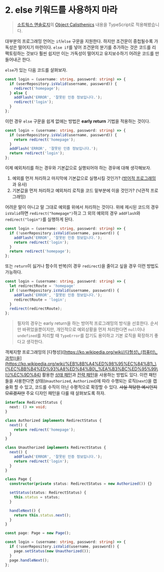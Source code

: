 # 2. else 키워드를 사용하지 마라

> [소트웍스 앤솔로지](http://www.kyobobook.co.kr/product/detailViewKor.laf?barcode=9788992939249)의 [Object Calisthenics](https://williamdurand.fr/2013/06/03/object-calisthenics) 내용을 TypeScript로 적용해봤습니다.

대부분의 프로그래밍 언어는 `if`/`else` 구문을 지원한다. 하지만 조건문이 중첩될수록 가독성은 떨어지기 마련이다. `else if`를 넣어 조건문의 분기를 추가하는 것은 코드를 리팩토링하는 것보다 훨씬 쉽지만 이는 가독성이 떨어지고 유지보수하기 어려운 코드를 만들어내곤 한다.

`else`가 있는 다음 코드를 살펴보자.

```typescript
const login = (username: string, password: string) => {
  if (userRepository.isValid(username, password)) {
    redirect('homepage');
  } else {
    addFlash('ERROR', '잘못된 인증 정보입니다.');
    redirect('login');
  }
};
```

이런 경우 `else` 구문을 쉽게 없애는 방법은 **early return** 기법을 적용하는 것이다.

```typescript
const login = (username: string, password: string) => {
  if (userRepository.isValid(username, password)) {
    return redirect('homepage');
  }
  addFlash('ERROR', '잘못된 인증 정보입니다.');
  return redirect('login');
};
```

이제 예외처리를 하는 경우와 기본값으로 실행되어야 하는 경우에 대해 생각해보자.

1. 예외를 먼저 처리하고 마지막에 기본값으로 실행시킬 것인가? ([방어적 프로그래밍](https://en.wikipedia.org/wiki/Defensive\_programming)과 유사)
2. 기본값을 먼저 처리하고 예외처리 로직을 코드 밑부분에 이을 것인가? (낙관적 프로그래밍)

어려운 말이 아니고 말 그대로 예외를 위에서 처리하는 것이다. 위에 제시된 코드의 경우 `isValid`하면 `redirect("homepage")`하고 그 외의 예외의 경우 `addFlash`와 `redirect("login")`를 실행하게 된다.

```typescript
const login = (username: string, password: string) => {
  if (!userRepository.isValid(username, password)) {
    addFlash('ERROR', '잘못된 인증 정보입니다.');
    return redirect('login');
  }
  return redirect('homepage');
};
```

또는 `return`이 싫거나 함수의 반복(이 경우 `redirect`)을 줄이고 싶을 경우 이런 방법도 가능하다.

```typescript
const login = (username: string, password: string) => {
  let redirectRoute = 'homepage'
  if (!userRepository.isValid(username, password)) {
    addFlash('ERROR', '잘못된 인증 정보입니다.');
    redirectRoute = 'login';
  }
  redirect(redirectRoute);
};
```

> 필자의 경우는 early return을 하는 방어적 프로그래밍의 방식을 선호한다. 순서만 바뀌었을뿐이지만, 개인적으로 예외상황을 먼저 처리한다면 `null`이나 `undefined`를 처리할 때 `TypeError`를 잡기도 용이하고 기본 로직을 확장하기 좋다고 생각한다.

객체지향 프로그래밍의 \[다형성]\([https://ko.wikipedia.org/wiki//다형성\_(컴퓨터\_과학))을](https://ko.wikipedia.org/wiki/%EB%8B%A4%ED%98%95%EC%84%B1\_\(%EC%BB%B4%ED%93%A8%ED%84%B0\_%EA%B3%BC%ED%95%99\)\)%EC%9D%84) 활용한 [상태 패턴](https://ko.wikipedia.org/wiki/%EC%83%81%ED%83%9C\_%ED%8C%A8%ED%84%B4)과 [전략 패턴](https://ko.wikipedia.org/wiki/%EC%A0%84%EB%9E%B5\_%ED%8C%A8%ED%84%B4)을 사용하는 방법도 있다. 이런 패턴들을 사용한다면 상태(`Unauthorized`, `Authorized`)에 따라 수행되는 로직(`next`)을 캡슐화 할 수 있고, 코드를 수직이 아닌 수평적으로 확장할 수 있다. ~~사실 적당한 예시인지 모르겠지만~~ 주요 디자인 패턴을 다룰 때 살펴보도록 하자.

```typescript
interface RedirectStatus {
  next: () => void;
}

class Authorized implements RedirectStatus {
  next() {
    return redirect('homepage');
  }
}

class Unauthorized implements RedirectStatus {
  next() {
    addFlash('ERROR', '잘못된 인증 정보입니다.');
    return redirect('login');
  }
}

class Page {
  constructor(private status: RedirectStatus = new Authorized()) {}

  setStatus(status: RedirectStatus) {
    this.status = status;
  }

  handleNext() {
    return this.status.next();
  }
}

const page: Page = new Page();

const login = (username: string, password: string) => {
  if (!userRepository.isValid(username, password)) {
    page.setStatus(new Unauthorized());
  }
  page.handleNext();
};
```
